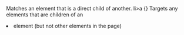 Matches an element that is a direct child of another. li>a {} Targets any <a> elements that are children of an <li> element (but not other <a> elements in the page)